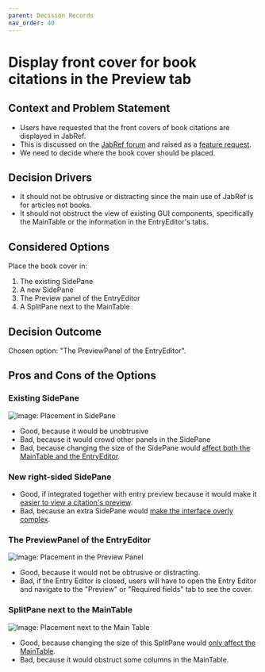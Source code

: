 ```yaml
---
parent: Decision Records
nav_order: 40
---
```


# Display front cover for book citations in the Preview tab

## Context and Problem Statement

* Users have requested that the front covers of book citations are displayed in JabRef.
* This is discussed on the [JabRef forum](https://discourse.jabref.org/t/display-cover-images-for-books/3647) and raised as a [feature request](https://github.com/JabRef/jabref/issues/10120).
* We need to decide where the book cover should be placed.

## Decision Drivers

* It should not be obtrusive or distracting since the main use of JabRef is for articles not books.
* It should not obstruct the view of existing GUI components, specifically the MainTable or the information in the EntryEditor's tabs.

## Considered Options

Place the book cover in:

1. The existing SidePane
2. A new SidePane
3. The Preview panel of the EntryEditor
4. A SplitPane next to the MainTable

## Decision Outcome

Chosen option: "The PreviewPanel of the EntryEditor".

## Pros and Cons of the Options

### Existing SidePane

![Image: Placement in SidePane](https://github.com/user-attachments/assets/7f704b0c-6f0c-4501-8167-4dc6202ca8f6)

* Good, because it would be unobtrusive
* Bad, because it would crowd other panels in the SidePane
* Bad, because changing the size of the SidePane would [affect both the MainTable and the EntryEditor](https://github.com/user-attachments/assets/06a8d35b-1bbc-4066-b92b-44b908656cdf).

### New right-sided SidePane

* Good, if integrated together with entry preview because it would make it [easier to view a citation's preview](https://github.com/JabRef/jabref/issues/10120#issuecomment-2422099269).
* Bad, because an extra SidePane would [make the interface overly complex](https://github.com/JabRef/jabref/issues/10120#issuecomment-2422677378).

### The PreviewPanel of the EntryEditor

![Image: Placement in the Preview Panel](https://github.com/user-attachments/assets/68b9065b-bac6-412b-9815-7d27d2fbe0be)

* Good, because it would not be obtrusive or distracting.
* Bad, if the Entry Editor is closed, users will have to open the Entry Editor and navigate to the "Preview" or "Required fields" tab to see the cover.

### SplitPane next to the MainTable

![Image: Placement next to the Main Table](https://github.com/user-attachments/assets/7b193c60-7903-42ff-ad99-29c0f2d8f482)

* Good, because changing the size of this SplitPane would [only affect the MainTable](https://github.com/user-attachments/assets/4e458099-ca5c-41bc-a33b-ce4240d7df82).
* Bad, because it would obstruct some columns in the MainTable.

